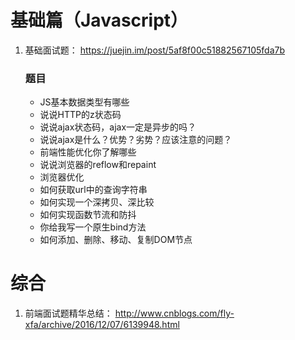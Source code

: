# 基础篇（Javascript）
1. 基础面试题：
https://juejin.im/post/5af8f00c51882567105fda7b
   ### 题目
    * JS基本数据类型有哪些
    * 说说HTTP的z状态码
    * 说说ajax状态码，ajax一定是异步的吗？
    * 说说ajax是什么？优势？劣势？应该注意的问题？
    * 前端性能优化你了解哪些
    * 说说浏览器的reflow和repaint
    * 浏览器优化
    * 如何获取url中的查询字符串
    * 如何实现一个深拷贝、深比较
    * 如何实现函数节流和防抖
    * 你给我写一个原生bind方法
    * 如何添加、删除、移动、复制DOM节点


# 综合
1. 前端面试题精华总结：
http://www.cnblogs.com/fly-xfa/archive/2016/12/07/6139948.html
